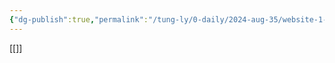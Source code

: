 ```yaml
---
{"dg-publish":true,"permalink":"/tung-ly/0-daily/2024-aug-35/website-1-1/","tags":["daily","gardenEntry"]}
---
```


[[]]